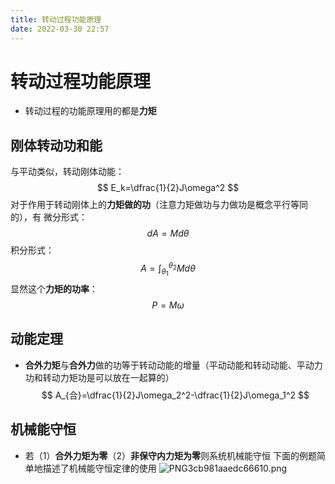 ```yaml
---
title: 转动过程功能原理
date: 2022-03-30 22:57
---
```

# 转动过程功能原理
* 转动过程的功能原理用的都是**力矩**
## 刚体转动功和能
与平动类似，转动刚体动能：
$$
E_k=\dfrac{1}{2}J\omega^2
$$
对于作用于转动刚体上的**力矩做的功**（注意力矩做功与力做功是概念平行等同的），有
微分形式：
$$
dA=Md\theta
$$
积分形式：
$$
A=\int^{\theta_2}_{\theta_1}Md\theta
$$
显然这个**力矩的功率**：
$$
P=M\omega
$$
## 动能定理
* **合外力矩**与**合外力**做的功等于转动动能的增量（平动动能和转动动能、平动力功和转动力矩功是可以放在一起算的）
$$
A_{合}=\dfrac{1}{2}J\omega_2^2-\dfrac{1}{2}J\omega_1^2
$$
## 机械能守恒
* 若（1）**合外力矩为零**（2）**非保守内力矩为零**则系统机械能守恒
下面的例题简单地描述了机械能守恒定律的使用
![PNG3cb981aaedc66610.png](http://image.tjzfile.xyz/images/2022/03/30/PNG3cb981aaedc66610.png)


